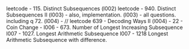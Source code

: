 leetcode - 115. Distinct Subsequences (l002)
leetcode - 940. Distinct Subsequences II (l003) - also, implementation.
(l003) - all questions. including q 72.
(l004) - // leetcode 639 - Decoding Ways II
(l004) - 22 -  Coin Change -
l006 - 673. Number of Longest Increasing Subsequence
l007 - 1027. Longest Arithmetic Subsequence
l007 - 1218 Longest Arithmetic Subsequence with difference.
